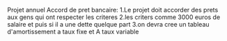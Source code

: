 Projet annuel Accord de pret bancaire:
  1.Le projet doit accorder des prets aux gens qui ont respecter les criteres 
  2.les criters comme 3000 euros de salaire et puis si il a une dette quelque part
  3.on devra cree un tableau d'amortissement a taux fixe et A taux variable 
  
